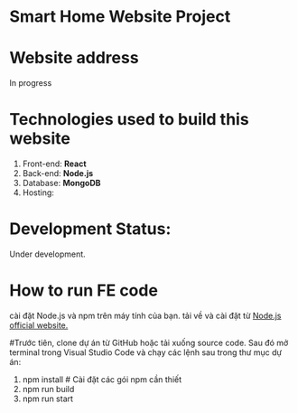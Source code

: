 # Smart Home Website Project
# Website address
In progress

# Technologies used to build this website
1. Front-end: <b>React</b>
2. Back-end: <b>Node.js</b>
3. Database: <b>MongoDB</b>
4. Hosting:

# Development Status:
Under development.
# How to run FE code

cài đặt Node.js và npm trên máy tính của bạn. 
tải về và cài đặt từ [Node.js official website.]([url](https://nodejs.org/en))

#Trước tiên, clone dự án từ GitHub hoặc tải xuống source code. 
Sau đó mở terminal trong Visual Studio Code và chạy các lệnh sau trong thư mục dự án:

1. npm install  # Cài đặt các gói npm cần thiết
2. npm run build
3. npm run start 
